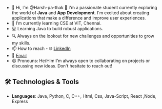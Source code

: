 - 👋 Hi, I’m @Harsh-pa-thak
🌟 I'm a passionate student currently exploring the world of **Java** and **App Development**.
I'm excited about creating applications that make a difference and improve user experiences.
- 🌱 I’m currently learning CSE at VIT, Chennai.
- 💻 Learning Java to build robust applications.
- 🔍 Always on the lookout for new challenges and opportunities to grow my skills.
- 📫 How to reach - 🌐 [LinkedIn](https://www.linkedin.com/in/harsh-pathak-48389b1a3/)
- 📧 [Email](mailto:harsh9934530656pathak@gmail.com)
- 😄 Pronouns: He/Him
I'm always open to collaborating on projects or discussing new ideas. Don't hesitate to reach out!

## 🛠️ Technologies & Tools
- **Languages**: Java, Python, C, C++, Html, Css, Java-Script, React ,Node, Express 
<!---
Harsh-pa-thak/Harsh-pa-thak is a ✨ special ✨ repository because its `README.md` (this file) appears on your GitHub profile.
You can click the Preview link to take a look at your changes.
--->
